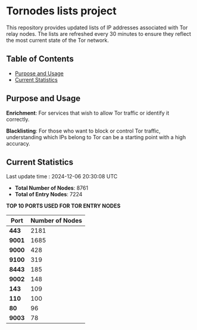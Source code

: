 # Tornodes lists project

This repository provides updated lists of IP addresses associated with Tor relay nodes. The lists are refreshed every 30 minutes to ensure they reflect the most current state of the Tor network.

## Table of Contents

- [Purpose and Usage](#purpose-and-usage)
- [Current Statistics](#current-statistics)


## Purpose and Usage

**Enrichment**: For services that wish to allow Tor traffic or identify it correctly.

**Blacklisting**: For those who want to block or control Tor traffic, understanding which IPs belong to Tor can be a starting point with a high accuracy.

## Current Statistics

Last update time : 2024-12-06 20:30:08 UTC

- **Total Number of Nodes**: 8761
- **Total of Entry Nodes**: 7224

**TOP 10 PORTS USED FOR TOR ENTRY NODES**

| **Port** | **Number of Nodes** |
|------|-----------------|
| **443**   | 2181  |
| **9001**   | 1685  |
| **9000**   | 428  |
| **9100**   | 319  |
| **8443**   | 185  |
| **9002**   | 148  |
| **143**   | 109  |
| **110**   | 100  |
| **80**   | 96  |
| **9003**   | 78  |

